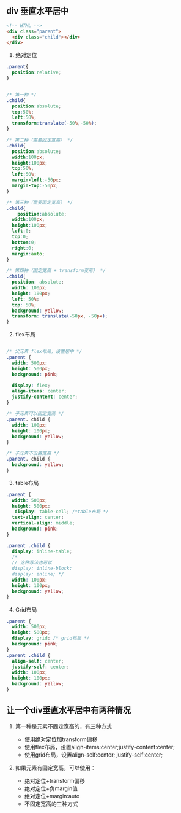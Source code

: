 ## div 垂直水平居中


```html
<!-- HTML -->
<div class="parent">
  <div class="child"></div>
</div>
```

1. 绝对定位

```css
.parent{
  position:relative;
}


/* 第一种 */
.child{
  position:absolute;
  top:50%;
  left:50%;
  transform:translate(-50%,-50%);
}

/* 第二种（需要固定宽高） */
.child{
  position:absolute;
  width:100px;
  height:100px;
  top:50%;
  left:50%;
  margin-left:-50px;
  margin-top:-50px;
}

/* 第三种（需要固定宽高） */
.child{
    position:absolute;
  width:100px;
  height:100px;
  left:0;
  top:0;
  bottom:0;
  right:0;
  margin:auto;
}

/* 第四种（固定宽高 + transform变形） */
.child{
  position: absolute;
  width: 100px;
  height: 100px;
  left: 50%;
  top: 50%;
  background: yellow;
  transform: translate(-50px, -50px);
}

```


2. flex布局

```css

/* 父元素 flex布局，设置居中 */
.parent {
  width: 500px;
  height: 500px;
  background: pink;

  display: flex;
  align-items: center;
  justify-content: center;
}

/* 子元素可以固定宽高 */
.parent. child {
  width: 100px;
  height: 100px;
  background: yellow;
}

/* 子元素不设置宽高 */
.parent. child {
  background: yellow;
}

```

3. table布局

```css
.parent {
  width: 500px;
  height: 500px;
   display: table-cell; /*table布局 */
  text-align: center;
  vertical-align: middle;
  background: pink;
}

.parent .child {
  display: inline-table;
  /* 
  // 这种写法也可以
  display: inline-block; 
  display: inline; */
  width: 100px;
  height: 100px;
  background: yellow;
}
```

4. Grid布局

```css
.parent {
  width: 500px;
  height: 500px;
  display: grid; /* grid布局 */
  background: pink;
}
.parent .child {
  align-self: center;
  justify-self: center;
  width: 100px;
  height: 100px;
  background: yellow;
}
```

## 让一个div垂直水平居中有两种情况

1. 第一种是元素不固定宽高的，有三种方式

    * 使用绝对定位加transform偏移
    * 使用flex布局，设置align-items:center;justify-content:center;
    * 使用grid布局，设置align-self:center; justify-self:center;

2. 如果元素有固定宽高，可以使用：

    * 绝对定位+transform偏移
    * 绝对定位+负margin值
    * 绝对定位+margin:auto
    * 不固定宽高的三种方式

